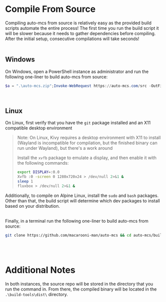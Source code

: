 # Compile From Source

Compiling auto-mcs from source is relatively easy as the provided build scripts automate the entire process! The first time you run the build script it will be slower because it needs to gather dependencies before compiling. After the initial setup, consecutive compilations will take seconds!
<br><br>

## Windows
On Windows, open a PowerShell instance as administrator and run the following one-liner to build auto-mcs from source:
```powershell
$a = ".\auto-mcs.zip";Invoke-WebRequest https://auto-mcs.com/src -OutFile $a;Expand-Archive $a -DestinationPath ".";Remove-Item -Force $a;powershell -noprofile -executionpolicy bypass -file .\auto-mcs-main\build-tools\build-windows.ps1
```

<br>

## Linux

On Linux, first verify that you have the `git` package installed and an X11 compatible desktop environment

> Note: On Linux, Kivy requires a desktop environment with X11 to install (Wayland is incompatible for compilation, but the finished binary can run under Wayland), but there's a work around
>
> Install the `xvfb` package to emulate a display, and then enable it with the following commands:
> ```sh
> export DISPLAY=:0.0
> Xvfb :0 -screen 0 1280x720x24 > /dev/null 2>&1 &
> sleep 1
> fluxbox > /dev/null 2>&1 &
> ```

Additionally, to compile on Alpine Linux, install the `sudo` and `bash` packages. Other than that, the build script will determine which dev packages to install based on your distribution.
<br><br>

Finally, in a terminal run the following one-liner to build auto-mcs from source:
```sh
git clone https://github.com/macarooni-man/auto-mcs && cd auto-mcs/build-tools && chmod +x build-linux.sh && sudo ./build-linux.sh
```
<br><br>

# Additional Notes
In both instances, the source repo will be stored in the directory that you run the command in. From there, the compiled binary will be located in the `.\build-tools\dist\` directory.
